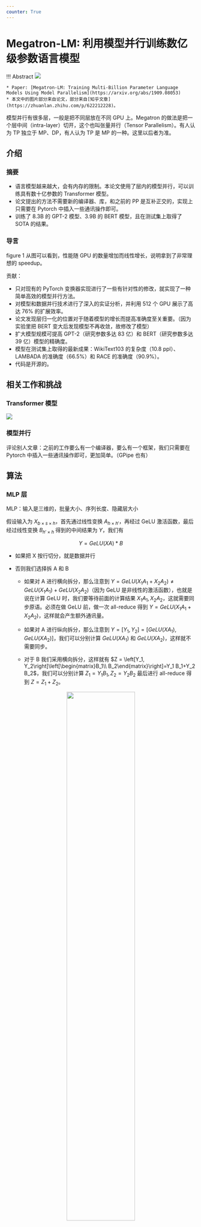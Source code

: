 ```yaml
---
counter: True   
---
```


# Megatron-LM: 利用模型并行训练数亿级参数语言模型

!!! Abstract
    ![](https://cdn.hobbitqia.cc/20240215210231.png)

    * Paper: [Megatron-LM: Training Multi-Billion Parameter Language Models Using Model Parallelism](https://arxiv.org/abs/1909.08053)
    * 本文中的图片部分来自论文，部分来自[知乎文章](https://zhuanlan.zhihu.com/p/622212228)。

模型并行有很多层，一般是把不同层放在不同 GPU 上。Megatron 的做法是把一个层中间（intra-layer）切开，这个也叫张量并行（Tensor Parallelism）。有人认为 TP 独立于 MP、DP，有人认为 TP 是 MP 的一种。这里以后者为准。

## 介绍

### 摘要

* 语言模型越来越大，会有内存的限制。本论文使用了层内的模型并行，可以训练具有数十亿参数的 Transformer 模型。
* 论文提出的方法不需要新的编译器、库，和之前的 PP 是互补正交的，实现上只需要在 Pytorch 中插入一些通讯操作即可。
* 训练了 8.3B 的 GPT-2 模型、3.9B 的 BERT 模型，且在测试集上取得了 SOTA 的结果。

<!-- 看上去本来想投 ICML，但是似乎没中 -->

<!-- baseline 很好（GPipe 不是和最好的 baseline 比的），与单卡最好 -->


<!-- 提出一个模型切分的方法，训练了一个比别人都要大的模型，性能如何，最后说我们训练出的模型在真实数据集上也是比前人的工作要好。 -->

### 导言

figure 1
从图可以看到，性能随 GPU 的数量增加而线性增长，说明拿到了非常理想的 speedup。

<!-- 图做了美化 -->

贡献：

* 只对现有的 PyTorch 变换器实现进行了一些有针对性的修改，就实现了一种简单高效的模型并行方法。
* 对模型和数据并行技术进行了深入的实证分析，并利用 512 个 GPU 展示了高达 76% 的扩展效率。
* 论文发现层归一化的位置对于随着模型的增长而提高准确度至关重要。（因为实验里把 BERT 变大后发现模型不再收敛，故修改了模型）
* 扩大模型规模可提高 GPT-2（研究参数多达 83 亿）和 BERT（研究参数多达 39 亿）模型的精确度。
* 模型在测试集上取得的最新成果：WikiText103 的复杂度（10.8 ppl）、LAMBADA 的准确度（66.5%）和 RACE 的准确度（90.9%）。
* 代码是开源的。

## 相关工作和挑战

### Transformer 模型

![](https://cdn.hobbitqia.cc/20240214150915.png)

### 模型并行

评论别人文章：之前的工作要么有一个编译器，要么有一个框架，我们只需要在 Pytorch 中插入一些通讯操作即可，更加简单。（GPipe 也有）

## 算法

### MLP 层

MLP：输入是三维的，批量大小、序列长度、隐藏层大小

假设输入为 $X_{b\times s\times h}$，首先通过线性变换 $A_{h\times h'}$，再经过 GeLU 激活函数，最后经过线性变换 $B_{h'\times h}$ 得到的中间结果为 $Y$，我们有

$$
Y=GeLU(XA)*B
$$

* 如果把 X 按行切分，就是数据并行
* 否则我们选择拆 A 和 B

    * 如果对 A 进行横向拆分，那么注意到 $Y= GeLU(X_1A_1+X_2A_2) \neq GeLU(X_1A_1) + GeLU(X_2A_2)$（因为 GeLU 是非线性的激活函数），也就是说在计算 GeLU 时，我们要等待前面的计算结果 $X_1A_1, X_2A_2$，这就需要同步原语。必须在做 GeLU 前，做一次 all-reduce 得到 $Y=GeLU(X_1A_1+X_2A_2)$，这样就会产生额外通讯量。
    
    * 如果对 A 进行纵向拆分，那么注意到 $Y=\left[Y_1, Y_2\right]=\left[GeLU(X A_1), GeLU(X A_2)\right]$，我们可以分别计算 $GeLU(X A_1)$ 和 $GeLU(X A_2)$，这样就不需要同步。

    * 对于 B 我们采用横向拆分，这样就有 $Z = \left[Y_1, Y_2\right]\left[\begin{matrix}B_1\\ B_2\end{matrix}\right]=Y_1 B_1+Y_2 B_2$，我们可以分别计算 $Z_1=Y_1B_1, Z_2=Y_2B_2$ 最后进行 all-reduce 得到 $Z=Z_1+Z_2$。

<div align=center><img src = "https://cdn.hobbitqia.cc/20240215004348.png" width =60%></div>

* forward 时，$f$ 把输入 $X$ 拷贝到两个 GPU 上，每块 GPU 独立地计算。直到 $g$ 函数等每块 GPU 上都计算结束，执行 all-reduce 操作，得到结果 $Z$。
* backward 时，$g$ 把输入的梯度 $\dfrac{\partial L}{\partial Z}$ 拷贝到两个 GPU 上，每块 GPU 独立计算。直到 $f$ 函数等每块 GPU 上都计算结束，执行 all-reduce 操作，得到结果 $\dfrac{\partial L}{\partial X} = \dfrac{\partial L}{\partial X_1} + \dfrac{\partial L}{\partial X_2}$。

假设每个阶段通讯量为 $\phi$，那么 MLP 层的总通讯量为 $4\phi$（两次 all-reduce 操作）。

由图可知 $\phi = b*s*h$。

### 注意力层

attention 本身就是多头计算，每个头可以独立计算，最后再将结果拼接起来。因此最简单的办法，把每个头的参数放在一份 GPU 上。

具体来说，对参数矩阵 $Q, K, V$，我们按列切分，对于线性层 $B$，我们按行切割。

<div align=center><img src = "https://cdn.hobbitqia.cc/20240215005323.png" width =60%></div>

我们也可以多个 head 占用一块 GPU，这依然不会改变单块 GPU 上独立计算的目的。所以实际设计时，我们尽量保证 head 总数能被 GPU 个数整除。

通讯量：
<div align=center><img src = "https://cdn.hobbitqia.cc/20240215005346.png" width =60%></div>

### 输入嵌入层、输出层 

切法要一样（因为是共用的）

假设字典是 $E_{H\times v}$，其中 $H$ 是隐藏层大小，$v$ 是词汇数量。

* 对于输入嵌入层，我们把整个字典按列切开 $E=\left[E_1, E_2\right]$，一个 GPU 拿到一部分。对于每个输入 x，拿到 GPU 上那部分的字典进行查找，如果有就返回，没有就返回 0 向量。最后 all-reduce。
* 对于输出嵌入层，我们必须时刻保证输入层和输出层共用一套 word embedding。
<!-- ？？？ -->

计算交叉熵损失时，正常做法是对输出嵌入层的结果 $\left[Y_1, Y_2\right]$ 做 all-gather，将结果发送给交叉熵损失函数。这种情况全局收集将会传输 $b \times s \times v$ 个元素（$b$ 是 batch size，$s$ 是序列长度，$v$ 是词汇数量）。

为了减少通信，我们可以这样

* 在每块 GPU 上按行求和。
* 将每块 GPU 的结果进行 all-reduce，得到每行的最终和，即 softmax 中的分母。此时通信量为 $b\times s$。
* 每块 GPU 上可以计算出自己的标量损失。
* 最后将每块 GPU 上的标量损失做 all-reduce，得到总损失。此时通信量为 $N$。
 
<div align=center><img src = "https://pic3.zhimg.com/80/v2-4ec4da8818b39725e61cce5a16c4321a_1440w.webp" width =60%></div>

!!! Note
    这样做的坏处是我们要等上一步 all-reduce 结束才能进行下一步，无法做到数据计算和通讯的并行。而数据并行的复杂度是 $O(k^2n)，发送梯度和数据并行计算可以重叠。

## 实验

实验环境：

* 序列长度 1024，GPT2（批量大小 512）、BERT 模型（批量大小 1024），迭代次数 297k。
* 硬件：32 台 DGX-2，总共 512 V100 GPU（32GB） 300GB/s，机器之间 100GB/s（带宽非常夸张）
* 1.2B 的模型作为 baseline（可以放进一个单卡），逐渐增加层数，增大隐藏层，得到 8B 的模型（每个 GPU 拿到的模型大小差不多）。

??? Note 
    一台机器有 16 块卡，为什么不做到一个 16B 的模型呢？而是最大只用 8 卡。

    * 可能效果不是很好。
    * 无法把模型变到 16B（参数增多时不止是模型状态变多，还有残余状态变多，进而导致一张卡上的内存不够），即一台机器无法放下 16B 的模型。

<div align=center><img src = "https://cdn.hobbitqia.cc/20240215203210.png" width =50%></div>

GPU 为 1 时不涉及卡间的通信，因此 GPU 的计算效率为 100%。随着模型的增大，需要的 GPU 数量变多，通讯量增大，单卡的计算效率是在下降的。同时可以看到需要的 GPU 数量和模型大小成正比。

<!-- 参数个数和层数是线性关系、和隐藏层大小是平方关系 -->

随后我们同时使用了模型并行和数据并行（GPU 为 64 是纯数据并行，128 是每台机器里 2 块卡做模型并行，512 表示每台机器里 8 块卡做模型并行）可以看到引入数据并行后，单卡效率有下降（因为计算时间几乎不变，但是通讯时间变多了），但是没有下降太多（因为我们在 backward 计算梯度时，下一层的计算不依赖上一层的 all-reduce 结果，可以 overlap）

训练 GPT-2、BERT 的过程略。

在训练 BERT 模型时，论文提出要调整 LayerNorm 层，把残差连接放在后面，否则可能会不收敛。

<div align=center><img src = "https://cdn.hobbitqia.cc/20240215204917.png" width =50%></div>

## 结论和讨论

论文认为未来有前景的研究方向：

* 继续扩大预训练规模
* 对于参数超过 160 亿的模型，所需的内存将超过 DGX-2H 盒子 16 个 GPU 的可用内存，层内和层间模型并行以及节点间模型并行的混合方式将更为合适。

个人的评论如下：（结合了部分其他人的评论）

* 好处：切分很容易，按头的个数或者隐藏层的大小分开（通常是 2 的整数倍）。
* 局限：只针对 transformer；通讯量很大，且不能和计算做异步；GPU 变多后冗余信息变多，因为每一层的输入输出都要存在每个 GPU 上。
* 贡献部分，只要改了东西（第 3 点），都可以说是自己的贡献。实验拆为了三点，4、5 都是在讲一个东西。还写了具体在哪个数据集表现好，以及代码开源。可以借鉴贡献的写法，但是也没必要写这么多。
* 论文的写作思路类似：提出一个模型切分的方法，训练了一个比别人都要大的模型，性能如何，最后说我们训练出的模型在真实数据集上也是比前人的工作要好。
* 对系统文章，都是在做取舍。一个亮点可能会牺牲一些东西，比如这里牺牲了通用性，只能适用于 Transformer。任何作者说我的方法比别人的方法好的时候，要反过来思考他做了什么样的取舍。

对比和 GPipe：

* Megatron 的通讯量大概是 GPipe 的 10 倍。
* GPipe 要重算，批量 m 要大于 GPU 数量的 4 倍（否则无法流水），Megatron 的批量是 8。
* 和 GPipe 类似，模型并行，但是切割思路不同（标题也是类似的）。
* GPipe 做的是神经网络，但是 Megatron 特定指的是 Transformer 语言模型
* 本论文的 baseline 很好，而 GPipe 不是和最好的 baseline 比的。

## 参考资料

* [Mu Li 的 b 站视频“Megatron LM 论文精读”](https://www.bilibili.com/video/BV1nB4y1R7Yz/?spm_id_from=333.999.0.0)。
* [知乎文章“张量模型并行(TP)，Megatron-LM”](https://zhuanlan.zhihu.com/p/622212228)，切分权重讲的十分详细。